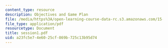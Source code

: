 ```yaml
---
content_type: resource
description: Objectives and Game Plan
file: /media/https%3A/open-learning-course-data-rc.s3.amazonaws.com/15-518-taxes-and-business-strategy-fall-2002/a23fc5e74e6025cf869b725c13b95d74_session1.pdf
file_type: application/pdf
resourcetype: Document
title: session1.pdf
uid: a23fc5e7-4e60-25cf-869b-725c13b95d74
---
```

